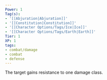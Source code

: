 ```yaml
---
Power: 1
Tag(s):
- '[[Abjuration|Abjuration]]'
- '[[Constitution|Constitution]]'
- '[[Character Options/Tags/Ice|Ice]]'
- '[[Character Options/Tags/Earth|Earth]]'
Tier: 1
XP: 1
tags:
- combat/damage
- combat
- defense
---
```


The target gains resistance to one damage class.